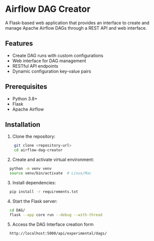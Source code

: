 # Airflow DAG Creator

A Flask-based web application that provides an interface to create and manage Apache Airflow DAGs through a REST API and web interface.

## Features

- Create DAG runs with custom configurations
- Web interface for DAG management
- RESTful API endpoints
- Dynamic configuration key-value pairs

## Prerequisites

- Python 3.8+
- Flask
- Apache Airflow

## Installation

1. Clone the repository:

```bash
    git clone <repository-url>
    cd airflow-dag-creator
```

2. Create and activate virtual environment:

```bash
  python -m venv venv
  source venv/bin/activate  # Linux/Mac
```

3. Install dependencies:

```bash
  pip install -r requirements.txt
```

4. Start the Flask server:

```bash
  cd DAG/
  flask --app core run --debug --with-thread
```

5. Access the DAG Interface creation form

```bash
  http://localhost:5000/api/experimental/dags/
```

